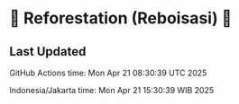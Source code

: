 
# 🌳 Reforestation (Reboisasi) 🌲

## Last Updated

GitHub Actions time: Mon Apr 21 08:30:39 UTC 2025

Indonesia/Jakarta time: Mon Apr 21 15:30:39 WIB 2025
